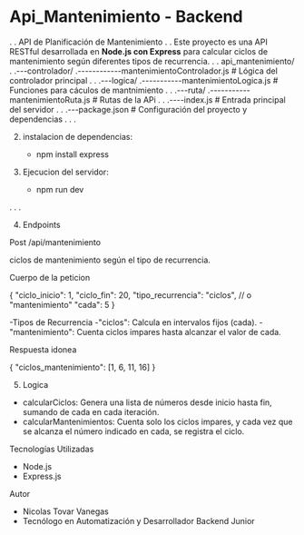 # Api_Mantenimiento - Backend
.
.
API de Planificación de Mantenimiento
.
.
Este proyecto es una API RESTful desarrollada en **Node.js con Express** para calcular ciclos de mantenimiento según diferentes tipos de recurrencia.
.
.
api_mantenimiento/
.
.---controlador/
  .------------mantenimientoControlador.js # Lógica del controlador principal
.
.
.---logica/
  .-----------mantenimientoLogica.js # Funciones para cáculos de mantnimiento
.
.
.---ruta/
  .-----------mantenimientoRuta.js # Rutas de la APi
.
.
.----index.js # Entrada principal del servidor
.
.
.---package.json # Configuración del proyecto y dependencias
.
.
.

2. instalacion de dependencias:
   - npm install express
     
3. Ejecucion del servidor:
   - npm run dev

.
.
.

4. Endpoints

Post /api/mantenimiento

ciclos de mantenimiento según el tipo de recurrencia.


Cuerpo de la peticion

{
  "ciclo_inicio": 1,
  "ciclo_fin": 20,
  "tipo_recurrencia": "ciclos", // o "mantenimiento"
  "cada": 5
}

-Tipos de Recurrencia
  -"ciclos": Calcula en intervalos fijos (cada).
  -"mantenimiento": Cuenta ciclos impares hasta alcanzar el valor de cada.

  Respuesta idonea

{
  "ciclos_mantenimiento": [1, 6, 11, 16]
}


5. Logica
  - calcularCiclos: Genera una lista de números desde inicio hasta fin, sumando de cada en cada iteración.
  - calcularMantenimientos: Cuenta solo los ciclos impares, y cada vez que se alcanza el número indicado en cada, se registra el ciclo.


Tecnologías Utilizadas

- Node.js
- Express.js

Autor
-  Nicolas Tovar Vanegas
-  Tecnólogo en Automatización y Desarrollador Backend Junior

  

  
